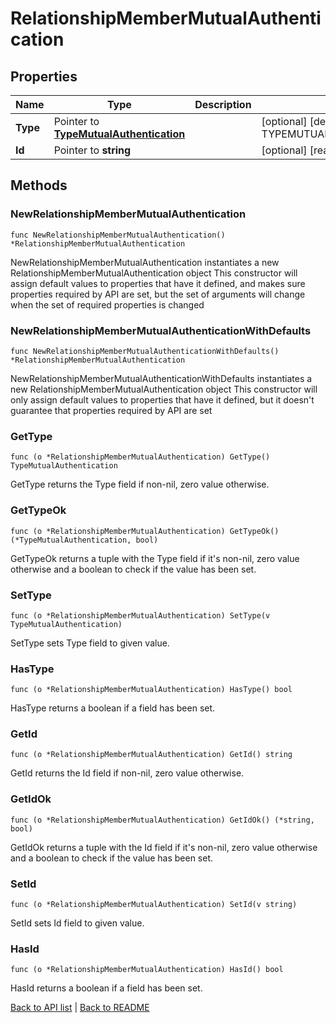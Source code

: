 # RelationshipMemberMutualAuthentication

## Properties

Name | Type | Description | Notes
------------ | ------------- | ------------- | -------------
**Type** | Pointer to [**TypeMutualAuthentication**](TypeMutualAuthentication.md) |  | [optional] [default to TYPEMUTUALAUTHENTICATION_MUTUAL_AUTHENTICATION]
**Id** | Pointer to **string** |  | [optional] [readonly] 

## Methods

### NewRelationshipMemberMutualAuthentication

`func NewRelationshipMemberMutualAuthentication() *RelationshipMemberMutualAuthentication`

NewRelationshipMemberMutualAuthentication instantiates a new RelationshipMemberMutualAuthentication object
This constructor will assign default values to properties that have it defined,
and makes sure properties required by API are set, but the set of arguments
will change when the set of required properties is changed

### NewRelationshipMemberMutualAuthenticationWithDefaults

`func NewRelationshipMemberMutualAuthenticationWithDefaults() *RelationshipMemberMutualAuthentication`

NewRelationshipMemberMutualAuthenticationWithDefaults instantiates a new RelationshipMemberMutualAuthentication object
This constructor will only assign default values to properties that have it defined,
but it doesn't guarantee that properties required by API are set

### GetType

`func (o *RelationshipMemberMutualAuthentication) GetType() TypeMutualAuthentication`

GetType returns the Type field if non-nil, zero value otherwise.

### GetTypeOk

`func (o *RelationshipMemberMutualAuthentication) GetTypeOk() (*TypeMutualAuthentication, bool)`

GetTypeOk returns a tuple with the Type field if it's non-nil, zero value otherwise
and a boolean to check if the value has been set.

### SetType

`func (o *RelationshipMemberMutualAuthentication) SetType(v TypeMutualAuthentication)`

SetType sets Type field to given value.

### HasType

`func (o *RelationshipMemberMutualAuthentication) HasType() bool`

HasType returns a boolean if a field has been set.

### GetId

`func (o *RelationshipMemberMutualAuthentication) GetId() string`

GetId returns the Id field if non-nil, zero value otherwise.

### GetIdOk

`func (o *RelationshipMemberMutualAuthentication) GetIdOk() (*string, bool)`

GetIdOk returns a tuple with the Id field if it's non-nil, zero value otherwise
and a boolean to check if the value has been set.

### SetId

`func (o *RelationshipMemberMutualAuthentication) SetId(v string)`

SetId sets Id field to given value.

### HasId

`func (o *RelationshipMemberMutualAuthentication) HasId() bool`

HasId returns a boolean if a field has been set.


[Back to API list](../README.md#documentation-for-api-endpoints) | [Back to README](../README.md)


